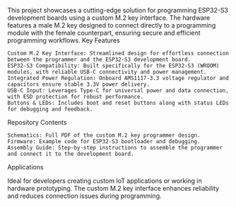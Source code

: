 This project showcases a cutting-edge solution for programming ESP32-S3 development boards using a custom M.2 key interface. The hardware features a male M.2 key designed to connect directly to a programming module with the female counterpart, ensuring secure and efficient programming workflows.
Key Features

    Custom M.2 Key Interface: Streamlined design for effortless connection between the programmer and the ESP32-S3 development board.
    ESP32-S3 Compatibility: Built specifically for the ESP32-S3 (WROOM) modules, with reliable USB-C connectivity and power management.
    Integrated Power Regulation: Onboard AMS1117-3.3 voltage regulator and capacitors ensure stable 3.3V power delivery.
    USB-C Input: Leverages Type-C for universal power and data connection, with ESD protection for robust performance.
    Buttons & LEDs: Includes boot and reset buttons along with status LEDs for debugging and feedback.

Repository Contents

    Schematics: Full PDF of the custom M.2 key programmer design.
    Firmware: Example code for ESP32-S3 bootloader and debugging.
    Assembly Guide: Step-by-step instructions to assemble the programmer and connect it to the development board.

Applications

Ideal for developers creating custom IoT applications or working in hardware prototyping. The custom M.2 key interface enhances reliability and reduces connection issues during programming.
